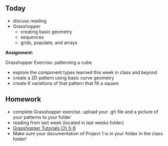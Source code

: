 
## Today

- discuss reading
- Grasshopper
  - creating basic geometry
  - sequences
  - grids, populate, and arrays

**Assignment:**

Grasshopper Exercise: patterning a cube
- explore the component types learned this week in class and beyond
- create a 2D pattern using basic curve geometry
- create 6 variations of that pattern that fill a square

## Homework

- complete Grasshopper exercise. upload your .gh file and a picture of your patterns to your folder
- reading from last week (located in last weeks folder)
- [Grasshopper Tutorials Ch 5-6](https://www.youtube.com/playlist?list=PLGV167zE8gnUzZxgWwPkqPQrofJsXtB4g)
- Make sure your documentation of Project 1 is in your folder in the class folder!
